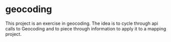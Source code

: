 # geocoding
This project is an exercise in geocoding. The idea is to cycle through api calls to Geocoding and to piece through information to apply it to a mapping project. 
